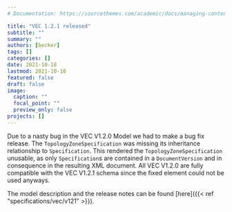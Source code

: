 ```yaml
---
# Documentation: https://sourcethemes.com/academic/docs/managing-content/

title: "VEC 1.2.1 released"
subtitle: ""
summary: ""
authors: [becker]
tags: []
categories: []
date: 2021-10-18
lastmod: 2021-10-18
featured: false
draft: false
image:
  caption: ""
  focal_point: ""
  preview_only: false
projects: []
---
```


Due to a nasty bug in the VEC V1.2.0 Model we had to make a bug fix release. The `TopologyZoneSpecification` was missing its inheritance relationship to `Specification`. This rendered the `TopologyZoneSpecification` unusable, as only `Specification`s are contained in a `DocumentVersion` and in consequence in the resulting XML document. All VEC V1.2.0 are fully compatible with the VEC V1.2.1 schema since the fixed element could not be used anyways.

The model description and the release notes can be found [here]({{< ref "specifications/vec/v121" >}}).
